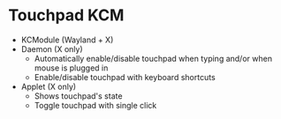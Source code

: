 Touchpad KCM
============

* KCModule (Wayland + X)
* Daemon (X only)
  - Automatically enable/disable touchpad when typing and/or when mouse is plugged in
  - Enable/disable touchpad with keyboard shortcuts
* Applet (X only)
  - Shows touchpad's state
  - Toggle touchpad with single click
